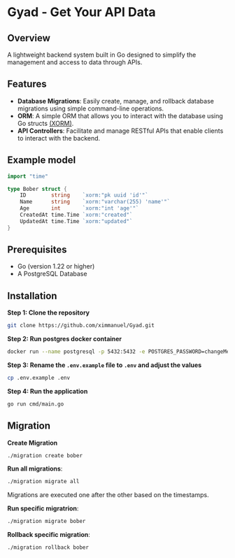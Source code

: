 # Gyad - Get Your API Data

## Overview
A lightweight backend system built in Go designed to simplify the management and access to data through APIs.

## Features
- **Database Migrations**: Easily create, manage, and rollback database migrations using simple command-line operations.
- **ORM**: A simple ORM that allows you to interact with the database using Go structs [(XORM)](https://xorm.io/).
- **API Controllers**: Facilitate and manage RESTful APIs that enable clients to interact with the backend.

## Example model
```go
import "time"

type Bober struct {
	ID        string    `xorm:"pk uuid 'id'"`
	Name      string    `xorm:"varchar(255) 'name'"`
	Age       int       `xorm:"int 'age'"`
	CreatedAt time.Time `xorm:"created"`
	UpdatedAt time.Time `xorm:"updated"`
}
```

## Prerequisites
- Go (version 1.22 or higher)
- A PostgreSQL Database

## Installation
**Step 1: Clone the repository**
```bash
git clone https://github.com/ximmanuel/Gyad.git
```

**Step 2: Run postgres docker container**
```bash
docker run --name postgresql -p 5432:5432 -e POSTGRES_PASSWORD=changeMe -d postgres
```

**Step 3: Rename the `.env.example` file to `.env` and adjust the values**
```bash
cp .env.example .env
```

**Step 4: Run the application**
```bash
go run cmd/main.go
```

## Migration

**Create Migration**
```bash
./migration create bober
```

**Run all migrations**:
```bash
./migration migrate all
```
Migrations are executed one after the other based on the timestamps.

**Run specific migratrion**:
```bash
./migration migrate bober
```

**Rollback specific migration**:
```bash
./migration rollback bober
```
